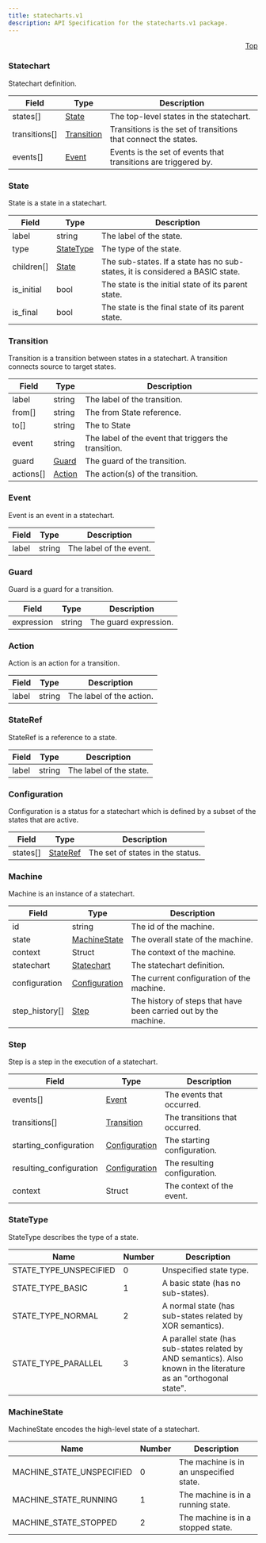 ```yaml
---
title: statecharts.v1
description: API Specification for the statecharts.v1 package.
---
```


<a name="statecharts-proto"></a><p align="right"><a href="#top">Top</a></p>

<!-- begin services -->

<!-- begin services -->



<a name="statecharts-v1-Statechart"></a>

### Statechart

Statechart definition.




| Field | Type | Description |
| ----- | ---- | ----------- |
| states[] |[State](#statecharts-v1-State)| The top-level states in the statechart.   |
| transitions[] |[Transition](#statecharts-v1-Transition)| Transitions is the set of transitions that connect the states.   |
| events[] |[Event](#statecharts-v1-Event)| Events is the set of events that transitions are triggered by.   |




 <!-- end nested messages -->

 <!-- end nested enums -->




<a name="statecharts-v1-State"></a>

### State

State is a state in a statechart.




| Field | Type | Description |
| ----- | ---- | ----------- |
| label |string| The label of the state.   |
| type |[StateType](#statecharts-v1-StateType)| The type of the state.   |
| children[] |[State](#statecharts-v1-State)| The sub-states. If a state has no sub-states, it is considered a BASIC state.   |
| is_initial |bool| The state is the initial state of its parent state.   |
| is_final |bool| The state is the final state of its parent state.   |




 <!-- end nested messages -->

 <!-- end nested enums -->




<a name="statecharts-v1-Transition"></a>

### Transition

Transition is a transition between states in a statechart.
A transition connects source to target states.




| Field | Type | Description |
| ----- | ---- | ----------- |
| label |string| The label of the transition.   |
| from[] |string| The from State reference.   |
| to[] |string| The to State   |
| event |string| The label of the event that triggers the transition.   |
| guard |[Guard](#statecharts-v1-Guard)| The guard of the transition.   |
| actions[] |[Action](#statecharts-v1-Action)| The action(s) of the transition.   |




 <!-- end nested messages -->

 <!-- end nested enums -->




<a name="statecharts-v1-Event"></a>

### Event

Event is an event in a statechart.




| Field | Type | Description |
| ----- | ---- | ----------- |
| label |string| The label of the event.   |




 <!-- end nested messages -->

 <!-- end nested enums -->




<a name="statecharts-v1-Guard"></a>

### Guard

Guard is a guard for a transition.




| Field | Type | Description |
| ----- | ---- | ----------- |
| expression |string| The guard expression.   |




 <!-- end nested messages -->

 <!-- end nested enums -->




<a name="statecharts-v1-Action"></a>

### Action

Action is an action for a transition.




| Field | Type | Description |
| ----- | ---- | ----------- |
| label |string| The label of the action.   |




 <!-- end nested messages -->

 <!-- end nested enums -->




<a name="statecharts-v1-StateRef"></a>

### StateRef

StateRef is a reference to a state.




| Field | Type | Description |
| ----- | ---- | ----------- |
| label |string| The label of the state.   |




 <!-- end nested messages -->

 <!-- end nested enums -->




<a name="statecharts-v1-Configuration"></a>

### Configuration

Configuration is a status for a statechart which is defined by a subset of the states that are active.




| Field | Type | Description |
| ----- | ---- | ----------- |
| states[] |[StateRef](#statecharts-v1-StateRef)| The set of states in the status.   |




 <!-- end nested messages -->

 <!-- end nested enums -->




<a name="statecharts-v1-Machine"></a>

### Machine

Machine is an instance of a statechart.




| Field | Type | Description |
| ----- | ---- | ----------- |
| id |string| The id of the machine.   |
| state |[MachineState](#statecharts-v1-MachineState)| The overall state of the machine.   |
| context |Struct| The context of the machine.   |
| statechart |[Statechart](#statecharts-v1-Statechart)| The statechart definition.   |
| configuration |[Configuration](#statecharts-v1-Configuration)| The current configuration of the machine.   |
| step_history[] |[Step](#statecharts-v1-Step)| The history of steps that have been carried out by the machine.   |




 <!-- end nested messages -->

 <!-- end nested enums -->




<a name="statecharts-v1-Step"></a>

### Step

Step is a step in the execution of a statechart.




| Field | Type | Description |
| ----- | ---- | ----------- |
| events[] |[Event](#statecharts-v1-Event)| The events that occurred.   |
| transitions[] |[Transition](#statecharts-v1-Transition)| The transitions that occurred.   |
| starting_configuration |[Configuration](#statecharts-v1-Configuration)| The starting configuration.   |
| resulting_configuration |[Configuration](#statecharts-v1-Configuration)| The resulting configuration.   |
| context |Struct| The context of the event.   |




 <!-- end nested messages -->

 <!-- end nested enums -->


 <!-- end messages -->

<!-- begin file-level enums -->


<a name="statecharts-v1-StateType"></a>

### StateType
StateType describes the type of a state.



| Name | Number | Description |
| ---- | ------ | ----------- |
| STATE_TYPE_UNSPECIFIED | 0 | Unspecified state type.   |
| STATE_TYPE_BASIC | 1 | A basic state (has no sub-states).   |
| STATE_TYPE_NORMAL | 2 | A normal state (has sub-states related by XOR semantics).   |
| STATE_TYPE_PARALLEL | 3 | A parallel state (has sub-states related by AND semantics). Also known in the literature as an "orthogonal state".   |




<a name="statecharts-v1-MachineState"></a>

### MachineState
MachineState encodes the high-level state of a statechart.



| Name | Number | Description |
| ---- | ------ | ----------- |
| MACHINE_STATE_UNSPECIFIED | 0 | The machine is in an unspecified state.   |
| MACHINE_STATE_RUNNING | 1 | The machine is in a running state.   |
| MACHINE_STATE_STOPPED | 2 | The machine is in a stopped state.   |


 <!-- end file-level enums -->

<!-- begin file-level extensions -->
 <!-- end file-level extensions -->

